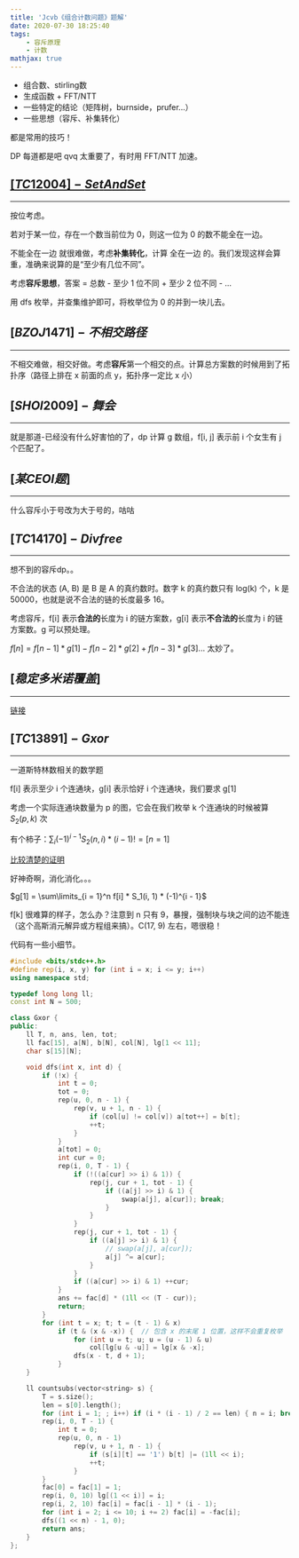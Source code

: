 ```yaml
---
title: 'Jcvb《组合计数问题》题解'
date: 2020-07-30 18:25:40
tags:
    - 容斥原理
    - 计数
mathjax: true
---
```


* 组合数、stirling数
* 生成函数 + FFT/NTT
* 一些特定的结论（矩阵树，burnside，prufer...）
* 一些思想（容斥、补集转化）

都是常用的技巧！

DP 每道都是吧 qvq 太重要了，有时用 FFT/NTT 加速。

## [$[TC12004]-SetAndSet$](https://vjudge.net/problem/Topcoder-12004)
-----

按位考虑。

若对于某一位，存在一个数当前位为 0，则这一位为 0 的数不能全在一边。

不能全在一边 就很难做，考虑**补集转化**，计算 全在一边 的。我们发现这样会算重，准确来说算的是“至少有几位不同”。

考虑**容斥思想**，答案 = 总数 - 至少 1 位不同 + 至少 2 位不同 - ...

用 dfs 枚举，并查集维护即可，将枚举位为 0 的并到一块儿去。

## $[BZOJ1471]-不相交路径$
-----

不相交难做，相交好做。考虑**容斥**第一个相交的点。计算总方案数的时候用到了拓扑序（路径上排在 x 前面的点 y，拓扑序一定比 x 小）

## $[SHOI2009]-舞会$
-----

就是那道-已经没有什么好害怕的了，dp 计算 g 数组，f[i, j] 表示前 i 个女生有 j 个匹配了。

## $[某CEOI题]$
-----

什么容斥小于号改为大于号的，咕咕

## $[TC14170]-Divfree$
-----

想不到的容斥dp。。

不合法的状态 (A, B) 是 B 是 A 的真约数时。数字 k 的真约数只有 log(k) 个，k 是 50000，也就是说不合法的链的长度最多 16。

考虑容斥，f[i] 表示**合法的**长度为 i 的链方案数，g[i] 表示**不合法的**长度为 i 的链方案数。g 可以预处理。

$f[n] = f[n - 1] * g[1] - f[n - 2] * g[2] + f[n - 3] * g[3]...$ 太妙了。

## $[稳定多米诺覆盖]$
-----

[链接](https://imilyx.github.io/2020/07/30/[51nod1518]-%E7%A8%B3%E5%AE%9A%E5%A4%9A%E7%B1%B3%E8%AF%BA%E8%A6%86%E7%9B%96/)

## $[TC13891]-Gxor$
-----

一道斯特林数相关的数学题

f[i] 表示至少 i 个连通块，g[i] 表示恰好 i 个连通块，我们要求 g[1]

考虑一个实际连通块数量为 p 的图，它会在我们枚举 k 个连通块的时候被算 $S_2(p, k)$ 次

有个柿子：$\sum_i (-1)^{i - 1} S_2(n, i) * (i - 1)! = [n = 1]$

[比较清楚的证明](https://blog.csdn.net/qq_35950004/article/details/106126524)

好神奇啊，消化消化。。。

$g[1] = \sum\limits_{i = 1}^n f[i] * S_1(i, 1) * (-1)^{i - 1}$

f[k] 很难算的样子，怎么办？注意到 n 只有 9，暴搜，强制块与块之间的边不能连（这个高斯消元解异或方程组来搞）。C(17, 9) 左右，嗯很稳！

代码有一些小细节。

``` c++
#include <bits/stdc++.h>
#define rep(i, x, y) for (int i = x; i <= y; i++)
using namespace std;

typedef long long ll;
const int N = 500;

class Gxor {
public:
    ll T, n, ans, len, tot;
    ll fac[15], a[N], b[N], col[N], lg[1 << 11];
    char s[15][N];

    void dfs(int x, int d) {
        if (!x) {
            int t = 0;
            tot = 0;
            rep(u, 0, n - 1) {
                rep(v, u + 1, n - 1) {
                    if (col[u] != col[v]) a[tot++] = b[t];
                    ++t;
                }
            }
            a[tot] = 0;
            int cur = 0;
            rep(i, 0, T - 1) {
                if (!((a[cur] >> i) & 1)) {
                    rep(j, cur + 1, tot - 1) {
                        if ((a[j] >> i) & 1) {
                            swap(a[j], a[cur]); break;
                        }
                    }
                }
                rep(j, cur + 1, tot - 1) {
                    if ((a[j] >> i) & 1) {
                        // swap(a[j], a[cur]);
                        a[j] ^= a[cur];
                    }
                }
                if ((a[cur] >> i) & 1) ++cur;
            }
            ans += fac[d] * (1ll << (T - cur));
            return;
        }
        for (int t = x; t; t = (t - 1) & x)
            if (t & (x & -x)) {  // 包含 x 的末尾 1 位置，这样不会重复枚举
                for (int u = t; u; u = (u - 1) & u)
                    col[lg[u & -u]] = lg[x & -x];
                dfs(x - t, d + 1);
            }
    }

    ll countsubs(vector<string> s) {
        T = s.size();
        len = s[0].length();
        for (int i = 1; ; i++) if (i * (i - 1) / 2 == len) { n = i; break; }
        rep(i, 0, T - 1) {
            int t = 0;
            rep(u, 0, n - 1)
                rep(v, u + 1, n - 1) {
                    if (s[i][t] == '1') b[t] |= (1ll << i);
                    ++t;
                }
        }
        fac[0] = fac[1] = 1;
        rep(i, 0, 10) lg[(1 << i)] = i;
        rep(i, 2, 10) fac[i] = fac[i - 1] * (i - 1);
        for (int i = 2; i <= 10; i += 2) fac[i] = -fac[i];
        dfs((1 << n) - 1, 0);
        return ans;
    }
};
```